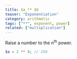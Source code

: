 ```yaml
---
title: $a ** $b
teaser: "Exponentiation"
category: arithmetic
tags: ["**", exponent, power]
related: ["multiplication"]
---
```


Raise a number to the n<sup>th</sup> power.

```php
$a = 2 ** 8; // 256
```
